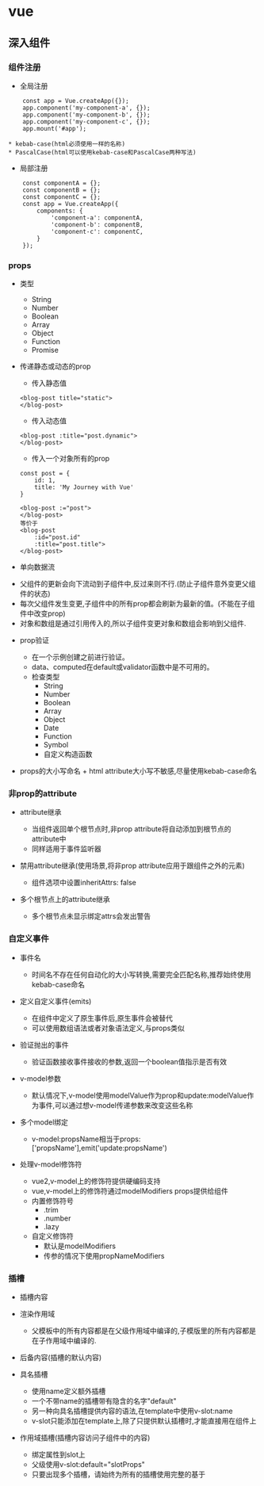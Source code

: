 # vue

## 深入组件
### 组件注册
- 全局注册
```
	const app = Vue.createApp({});
	app.component('my-component-a', {});
	app.component('my-component-b', {});
	app.component('my-component-c', {});
	app.mount('#app');
```
	* kebab-case(html必须使用一样的名称)
	* PascalCase(html可以使用kebab-case和PascalCase两种写法)

- 局部注册
```
	const componentA = {};
	const componentB = {};
	const componentC = {};
	const app = Vue.createApp({
		components: {
			'component-a': componentA,
			'component-b': componentB,
			'component-c': componentC,
		}
	});
```

### props
- 类型
	* String
	* Number
	* Boolean
	* Array
	* Object
	* Function
	* Promise

- 传递静态或动态的prop
	* 传入静态值
	```
	<blog-post title="static">
	</blog-post>
	```
	* 传入动态值
	```
	<blog-post :title="post.dynamic">
	</blog-post>
	```
	* 传入一个对象所有的prop
	```
	const post = {
		id: 1,
		title: 'My Journey with Vue'
	}

	<blog-post :="post">
	</blog-post>
	等价于
	<blog-post 
		:id="post.id"
		:title="post.title">
	</blog-post>
	```

- 单向数据流
* 父组件的更新会向下流动到子组件中,反过来则不行.(防止子组件意外变更父组件的状态)
* 每次父组件发生变更,子组件中的所有prop都会刷新为最新的值。(不能在子组件中改变prop)
* 对象和数组是通过引用传入的,所以子组件变更对象和数组会影响到父组件.

- prop验证
	* 在一个示例创建之前进行验证。
	* data、computed在default或validator函数中是不可用的。
	* 检查类型
		+ String
		+ Number
		+ Boolean
		+ Array
		+ Object
		+ Date
		+ Function
		+ Symbol
		+ 自定义构造函数

- props的大小写命名
		+ html attribute大小写不敏感,尽量使用kebab-case命名

### 非prop的attribute
- attribute继承
	* 当组件返回单个根节点时,非prop attribute将自动添加到根节点的attribute中
	* 同样适用于事件监听器

- 禁用attribute继承(使用场景,将非prop attribute应用于跟组件之外的元素)
	* 组件选项中设置inheritAttrs: false

- 多个根节点上的attribute继承
	* 多个根节点未显示绑定attrs会发出警告

### 自定义事件
- 事件名
	* 时间名不存在任何自动化的大小写转换,需要完全匹配名称,推荐始终使用kebab-case命名

- 定义自定义事件(emits)
	* 在组件中定义了原生事件后,原生事件会被替代
	* 可以使用数组语法或者对象语法定义,与props类似

- 验证抛出的事件
	* 验证函数接收事件接收的参数,返回一个boolean值指示是否有效

- v-model参数
	* 默认情况下,v-model使用modelValue作为prop和update:modelValue作为事件,可以通过想v-model传递参数来改变这些名称

- 多个model绑定
	* v-model:propsName相当于props: ['propsName'],emit('update:propsName')

- 处理v-model修饰符
	* vue2,v-model上的修饰符提供硬编码支持
	* vue,v-model上的修饰符通过modelModifiers props提供给组件
	* 内置修饰符号
		+ .trim
		+ .number
		+ .lazy
	* 自定义修饰符
		+ 默认是modelModifiers
		+ 传参的情况下使用propNameModifiers

### 插槽
- 插槽内容

- 渲染作用域
	* 父模板中的所有内容都是在父级作用域中编译的,子模版里的所有内容都是在子作用域中编译的.

- 后备内容(插槽的默认内容)

- 具名插槽
	* 使用name定义额外插槽
	* 一个不带name的插槽带有隐含的名字"default"
	* 另一种向具名插槽提供内容的语法,在template中使用v-slot:name
	* v-slot只能添加在template上,除了只提供默认插槽时,才能直接用在组件上

- 作用域插槽(插槽内容访问子组件中的内容)
	* 绑定属性到slot上
	* 父级使用v-slot:default="slotProps"
	* 只要出现多个插槽，请始终为所有的插槽使用完整的基于 <template> 的语法

- 解构插槽prop
	* 作用域插槽的内部工作原理是将你的插槽内容包括在一个传入单个参数的函数里

- 动态插槽
	* 动态指令参数也可以用在 v-slot 上，来定义动态的插槽名

- 具名插槽的缩写
	* v-slot=#,有参数的时候才能使用,默认插槽要写成#default

### 提供/注入(处理props一层一层传递的问题,父组件可以作为其所有子组件的依赖项提供程序)
	* 父组件有一个provide选项提供数据
	* 子组件有一个reject选项来开始使用数据
	* provide
		+ 不能提供组件实例
		+ 要访问组件实例,需要将provide转换为返回对象的函数

### 动态组件&异步组件